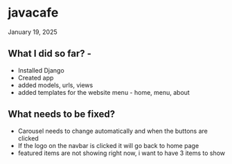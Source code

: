 # javacafe

January 19, 2025
## What I did so far? - 
- Installed Django
- Created app
- added models, urls, views
- added templates for the website menu - home, menu, about

## What needs to be fixed?
- Carousel needs to change automatically and when the buttons are clicked
- If the logo on the navbar is clicked it will go back to home page
- featured items are not showing right now, i want to have 3 items to show